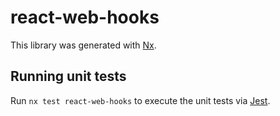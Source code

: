 # react-web-hooks

This library was generated with [Nx](https://nx.dev).

## Running unit tests

Run `nx test react-web-hooks` to execute the unit tests via [Jest](https://jestjs.io).
